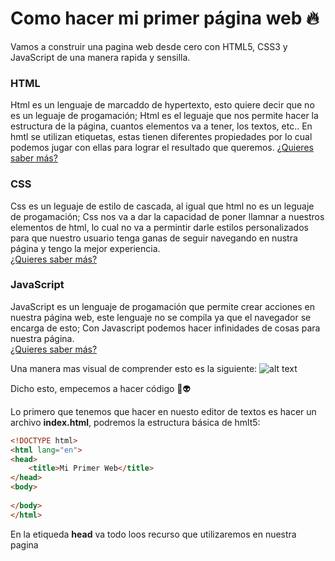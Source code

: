 # Como hacer mi primer página web 🔥

Vamos a construir una pagina web desde cero con HTML5, CSS3 y JavaScript de una manera rapida y sensilla.

### HTML
Html es un lenguaje de marcaddo de hypertexto, esto quiere decir que no es un leguaje de progamación; Html es el leguaje que nos permite hacer la estructura de la página, cuantos elementos va a tener, los textos, etc.. 
En hmtl se utilizan etiquetas, estas tienen diferentes propiedades por lo cual podemos jugar con ellas para lograr el resultado que queremos.
[¿Quieres saber más?](https://devcode.la/blog/que-es-html/"Title")

### CSS
Css es un leguaje de estilo de cascada, al igual que html no es un leguaje de progamación; Css nos va a dar la capacidad de poner llamnar a nuestros elementos de html, lo cual no va a permintir darle estilos personalizados para que nuestro usuario tenga ganas de seguir navegando en nustra página y tengo la mejor experiencia.   
[¿Quieres saber más?](https://www.hostinger.mx/tutoriales/que-es-css/)

### JavaScript
JavaScript es un lenguaje de progamación que permite crear acciones en nuestra página web, este lenguaje no se compila ya que el navegador se encarga de esto; Con Javascript podemos hacer infinidades de cosas para nuestra página.  
[¿Quieres saber más?](https://www.hostinger.mx/tutoriales/que-es-css/)


Una manera mas visual de comprender esto es la siguiente:
![alt text](https://simpliv.files.wordpress.com/2018/04/learn-the-foundations-of-html-css-javascript-from-experts12.gif)


Dicho esto, empecemos a hacer código 👾👽  

Lo primero que tenemos que hacer en nuesto editor de textos es hacer un archivo **index.html**, podremos la estructura básica de hmlt5:
~~~html
<!DOCTYPE html>
<html lang="en">
<head>
    <title>Mi Primer Web</title>
</head>
<body>
    
</body>
</html>
~~~
  
En la etiqueda **head** va todo loos recurso que utilizaremos en nuestra pagina
